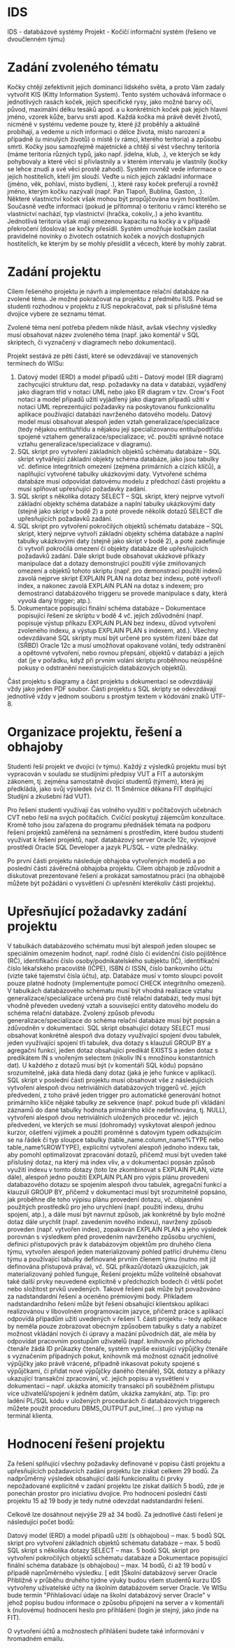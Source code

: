 # IDS
IDS - databázové systémy
Projekt - Kočičí informační systém (řešeno ve dvoučlenném týmu)

# Zadání zvoleného tématu
Kočky chtějí zefektivnit jejich dominanci lidského světa, a proto Vám zadaly vytvořit KIS
(Kitty Information System). Tento systém uchovává informace o jednotlivých rasách koček,
jejich specifické rysy, jako možné barvy očí, původ, maximální délku tesáků apod. a u
konkrétních koček pak jejich hlavní jméno, vzorek kůže, barvu srsti apod. Každá kočka má
právě devět životů, nicméně v systému vedeme pouze ty, které již proběhly a aktuálně
probíhají, a vedeme u nich informaci o délce života, místo narození a případně (u minulých
životů) o místě (v rámci, kterého teritoria) a způsobu smrti. Kočky jsou samozřejmě
majetnické a chtějí si vést všechny teritoria (máme teritoria různých typů, jako např. jídelna,
klub, .), ve kterých se kdy pohybovaly a které věci si přivlastnily a v kterém intervalu je
vlastnily (kočky se lehce znudí a své věci prostě zahodí). Systém rovněž vede informace o
jejich hostitelích, kteří jim slouží. Veďte u nich jejich základní informace (jméno, věk,
pohlaví, místo bydlení, .), které rasy koček preferují a rovněž jméno, kterým kočku nazývali
(např. Pan Tlapoň, Bublina, Gaston, .). Některé vlastnictví koček však mohou být
propůjčována svým hostitelům. Současně veďte informaci (pokud je přítomna) o teritoriu v
rámci kterého se vlastnictví nachází, typ vlastnictví (hračka, cokoliv,.) a jeho kvantitu.
Jednotlivá teritoria však mají omezenou kapacitu na kočky a v případě překročení (doslova)
se kočky přesídlí. Systém umožňuje kočkám zasílat pravidelné novinky o životech ostatních
koček a nových dostupných hostitelích, ke kterým by se mohly přesídlit a věcech, které by
mohly zabrat.

# Zadání projektu
Cílem řešeného projektu je návrh a implementace relační databáze na zvolené téma. Je možné pokračovat na projektu z předmětu IUS. Pokud se studenti rozhodnou v projektu z IUS nepokračovat, pak si příslušné téma dvojice vybere ze seznamu témat.

Zvolené téma není potřeba předem nikde hlásit, avšak všechny výsledky musí obsahovat název zvoleného téma (např. jako komentář v SQL skriptech, či vyznačený v diagramech nebo dokumentaci).

Projekt sestává ze pěti částí, které se odevzdávají ve stanovených termínech do WISu:

1. Datový model (ERD) a model případů užití – Datový model (ER diagram) zachycující strukturu dat, resp. požadavky na data v databázi, vyjádřený jako diagram tříd v notaci UML nebo jako ER diagram v tzv. Crow's Foot notaci a model případů užití vyjádřený jako diagram případů užití v notaci UML reprezentující požadavky na poskytovanou funkcionalitu aplikace používající databázi navrženého datového modelu. Datový model musí obsahovat alespoň jeden vztah generalizace/specializace (tedy nějakou entitu/třídu a nějakou její specializovanou entitu/podtřídu spojené vztahem generalizace/specializace; vč. použití správné notace vztahu generalizace/specializace v diagramu).
2. SQL skript pro vytvoření základních objektů schématu databáze – SQL skript vytvářející základní objekty schéma databáze, jako jsou tabulky vč. definice integritních omezení (zejména primárních a cizích klíčů), a naplňující vytvořené tabulky ukázkovými daty. Vytvořené schéma databáze musí odpovídat datovému modelu z předchozí části projektu a musí splňovat upřesňující požadavky zadání.
3. SQL skript s několika dotazy SELECT – SQL skript, který nejprve vytvoří základní objekty schéma databáze a naplní tabulky ukázkovými daty (stejně jako skript v bodě 2) a poté provede několik dotazů SELECT dle upřesňujících požadavků zadání.
4. SQL skript pro vytvoření pokročilých objektů schématu databáze – SQL skript, který nejprve vytvoří základní objekty schéma databáze a naplní tabulky ukázkovými daty (stejně jako skript v bodě 2), a poté zadefinuje či vytvoří pokročilá omezení či objekty databáze dle upřesňujících požadavků zadání. Dále skript bude obsahovat ukázkové příkazy manipulace dat a dotazy demonstrující použití výše zmiňovaných omezení a objektů tohoto skriptu (např. pro demonstraci použití indexů zavolá nejprve skript EXPLAIN PLAN na dotaz bez indexu, poté vytvoří index, a nakonec zavolá EXPLAIN PLAN na dotaz s indexem; pro demostranci databázového triggeru se provede manipulace s daty, která vyvolá daný trigger; atp.).
5. Dokumentace popisující finální schéma databáze – Dokumentace popisující řešení ze skriptu v bodě 4 vč. jejich zdůvodnění (např. popisuje výstup příkazu EXPLAIN PLAN bez indexu, důvod vytvoření zvoleného indexu, a výstup EXPLAIN PLAN s indexem, atd.).
Všechny odevzdávané SQL skripty musí být určené pro systém řízení báze dat (SŘBD) Oracle 12c a musí umožňovat opakované volání, tedy odstranění a opětovné vytvoření, nebo rovnou přepsání, objektů v databázi a jejich dat (je v pořádku, když při prvním volání skriptu proběhnou neúspěšné pokusy o odstranění neexistujících databázových objektů).

Část projektu s diagramy a část projektu s dokumentací se odevzdávájí vždy jako jeden PDF soubor. Části projektu s SQL skripty se odevzdávají jednotlivě vždy v jednom souboru s prostým textem v kódování znaků UTF-8.

# Organizace projektu, řešení a obhajoby
Studenti řeší projekt ve dvojici (v týmu). Každý z výsledků projektu musí být vypracován v souladu se studijními předpisy VUT a FIT a autorským zákonem, tj. zejména samostatně dvojicí studentů (týmem), která jej předkládá, jako svůj výsledek (viz čl. 11 Směrnice děkana FIT doplňující Studijní a zkušební řád VUT).

Pro řešení studenti využívají čas volného využití v počítačových učebnách CVT nebo řeší na svých počítačích. Cvičící poskytují zájemcům konzultace. Kromě toho jsou zařazena do programu přednášek témata na podporu řešení projektů zaměřená na seznámení s prostředím, které budou studenti využívat k řešení projektů, např. databázový server Oracle 12c, vývojové prostředí Oracle SQL Developer a jazyk PL/SQL – vizte přednášky.

Po první části projektu následuje obhajoba vytvořených modelů a po poslední části závěrečná obhajoba projektu. Cílem obhajob je zdůvodnit a diskutovat prezentované řešení a prokázat samostatnou práci (na obhajobě můžete být požádáni o vysvětlení či upřesnění kterékoliv části projektu).

# Upřesňující požadavky zadání projektu
V tabulkách databázového schématu musí být alespoň jeden sloupec se speciálním omezením hodnot, např. rodné číslo či evidenční číslo pojištěnce (RČ), identifikační číslo osoby/podnikatelského subjektu (IČ), identifikační číslo lékařského pracoviště (IČPE), ISBN či ISSN, číslo bankovního účtu (vizte také tajemství čísla účtu), atp. Databáze musí v tomto sloupci povolit pouze platné hodnoty (implementujte pomocí CHECK integritního omezení).
V tabulkách databázového schématu musí být vhodná realizace vztahu generalizace/specializace určená pro čistě relační databázi, tedy musí být vhodně převeden uvedený vztah a související entity datového modelu do schéma relační databáze. Zvolený způsob převodu generalizace/specializace do schéma relační databáze musí být popsán a zdůvodněn v dokumentaci.
SQL skript obsahující dotazy SELECT musí obsahovat konkrétně alespoň dva dotazy využívající spojení dvou tabulek, jeden využívající spojení tří tabulek, dva dotazy s klauzulí GROUP BY a agregační funkcí, jeden dotaz obsahující predikát EXISTS a jeden dotaz s predikátem IN s vnořeným selectem (nikoliv IN s množinou konstantních dat). U každého z dotazů musí být (v komentáři SQL kódu) popsáno srozumitelně, jaká data hledá daný dotaz (jaká je jeho funkce v aplikaci).
SQL skript v poslední části projektu musí obsahovat vše z následujících
vytvoření alespoň dvou netriviálních databázových triggerů vč. jejich předvedení, z toho právě jeden trigger pro automatické generování hotnot primárního klíče nějaké tabulky ze sekvence (např. pokud bude při vkládání záznamů do dané tabulky hodnota primárního klíče nedefinována, tj. NULL),
vytvoření alespoň dvou netriviálních uložených procedur vč. jejich předvedení, ve kterých se musí (dohromady) vyskytovat alespoň jednou kurzor, ošetření výjimek a použití proměnné s datovým typem odkazujícím se na řádek či typ sloupce tabulky (table_name.column_name%TYPE nebo table_name%ROWTYPE),
explicitní vytvoření alespoň jednoho indexu tak, aby pomohl optimalizovat zpracování dotazů, přičemž musí být uveden také příslušný dotaz, na který má index vliv, a v dokumentaci popsán způsob využití indexu v tomto dotazy (toto lze zkombinovat s EXPLAIN PLAN, vizte dále),
alespoň jedno použití EXPLAIN PLAN pro výpis plánu provedení databazového dotazu se spojením alespoň dvou tabulek, agregační funkcí a klauzulí GROUP BY, přičemž v dokumentaci musí být srozumitelně popsáno, jak proběhne dle toho výpisu plánu provedení dotazu, vč. objasnění použitých prostředků pro jeho urychlení (např. použití indexu, druhu spojení, atp.), a dále musí být navrnut způsob, jak konkrétně by bylo možné dotaz dále urychlit (např. zavedením nového indexu), navržený způsob proveden (např. vytvořen index), zopakován EXPLAIN PLAN a jeho výsledek porovnán s výsledkem před provedením navrženého způsobu urychlení,
definici přístupových práv k databázovým objektům pro druhého člena týmu,
vytvořen alespoň jeden materializovaný pohled patřící druhému členu týmu a používající tabulky definované prvním členem týmu (nutno mít již definována přístupová práva), vč. SQL příkazů/dotazů ukazujících, jak materializovaný pohled funguje,
Řešení projektu může volitelně obsahovat také další prvky neuvedené explicitně v předchozích bodech či větší počet nebo složitost prvků uvedených. Takové řešení pak může být považováno za nadstandardní řešení a oceněno prémiovými body. Příkladem nadstandardního řešení může být řešení obsahující
klientskou aplikaci realizovánou v libovolném programovacím jazyce, přičemž práce s aplikací odpovídá případům užití uvedených v řešení 1. části projektu – tedy aplikace by neměla pouze zobrazovat obecným způsobem tabulky s daty a nabízet možnost vkládání nových či úpravy a mazání původních dát, ale měla by odpovídat pracovním postupům uživatelů (např. knihovník po příchodu čtenáře žádá ID průkazky čtenáře, systém vypíše existující výpůjčky čtenáře s vyznačením případných pokut, knihovník má možnost označit jednolivé výpůjčky jako právě vrácené, případně inkasovat pokuty spojené s výpůjčkami, či přidat nové výpůjčky daného čtenáře),
SQL dotazy a příkazy ukazující transakční zpracování, vč. jejich popisu a vysvětlení v dokumentaci – např. ukázka atomicity transakcí při souběžném přístupu více uživatelů/spojení k jedněm datům, ukázka zamykání, atp.
Tip: pro ladění PL/SQL kódu v uložených procedurách či databázových triggerech můžete použít proceduru DBMS_OUTPUT.put_line(...) pro výstup na terminál klienta.

# Hodnocení řešení projektu
Za řešení splňující všechny požadavky definované v popisu částí projektu a upřesňujících požadavcích zadání projektu lze získat celkem 29 bodů. Za nadprůměrný výsledek obsahující další funkcionalitu či prvky nepožadované explicitně v zadání projektu lze získat dalších 5 bodů, zde je ponechán prostor pro iniciativu dvojice. Pro hodnocení poslední části projektu 15 až 19 body je tedy nutné odevzdat nadstandardní řešení.

Celkově lze dosáhnout nejvýše 29 až 34 bodů. Za jednotlivé části řešení je následující počet bodů:

Datový model (ERD) a model případů užití (s obhajobou) – max. 5 bodů
SQL skript pro vytvoření základních objektů schématu databáze – max. 5 bodů
SQL skript s několika dotazy SELECT – max. 5 bodů
SQL skript pro vytvoření pokročilých objektů schématu databáze a Dokumentace popisující finální schéma databáze (s obhajobou) – max. 14 bodů, či až 19 bodů v případě naprůměrného výsledku.
[ edit ]Školní databázový server Oracle
Přibližně v průběhu druhého týdne výuky budou všem studentů kurzu IDS vytvořeny uživatelské účty na školním databázovém server Oracle. Ve WISu bude termín "Přihlašovací údaje na školní databázový server Oracle" v jehož popisu budou informace o způsobu připojení na server a v komentáři k (nulovému) hodnocení heslo pro přihlášení (login je stejný, jako jinde na FIT).

O vytvoření účtů a možnostech přihlášení budete také informování v hromadném emailu.